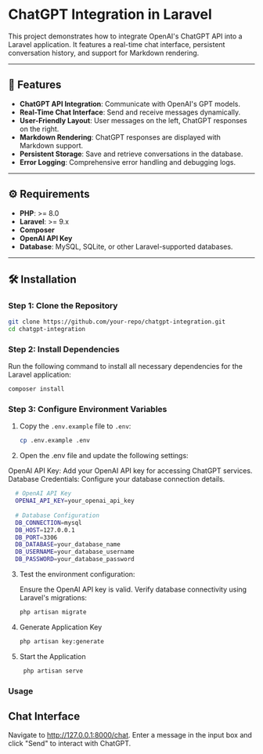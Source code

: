 # ChatGPT Integration in Laravel

This project demonstrates how to integrate OpenAI's ChatGPT API into a Laravel application. It features a real-time chat interface, persistent conversation history, and support for Markdown rendering.

---

## 🚀 Features

- **ChatGPT API Integration**: Communicate with OpenAI's GPT models.
- **Real-Time Chat Interface**: Send and receive messages dynamically.
- **User-Friendly Layout**: User messages on the left, ChatGPT responses on the right.
- **Markdown Rendering**: ChatGPT responses are displayed with Markdown support.
- **Persistent Storage**: Save and retrieve conversations in the database.
- **Error Logging**: Comprehensive error handling and debugging logs.

---

## ⚙️ Requirements

- **PHP**: >= 8.0
- **Laravel**: >= 9.x
- **Composer**
- **OpenAI API Key**
- **Database**: MySQL, SQLite, or other Laravel-supported databases.

---

## 🛠️ Installation

### Step 1: Clone the Repository
```bash
git clone https://github.com/your-repo/chatgpt-integration.git
cd chatgpt-integration
```
### Step 2: Install Dependencies
Run the following command to install all necessary dependencies for the Laravel application:
```bash
composer install
```
### Step 3: Configure Environment Variables

1. Copy the `.env.example` file to `.env`:
   ```bash
   cp .env.example .env
   ```
2. Open the .env file and update the following settings:

  OpenAI API Key: Add your OpenAI API key for accessing ChatGPT services.
  Database Credentials: Configure your database connection details.
  ```bash
    # OpenAI API Key
    OPENAI_API_KEY=your_openai_api_key
    
    # Database Configuration
    DB_CONNECTION=mysql
    DB_HOST=127.0.0.1
    DB_PORT=3306
    DB_DATABASE=your_database_name
    DB_USERNAME=your_database_username
    DB_PASSWORD=your_database_password
```
3. Test the environment configuration:

    Ensure the OpenAI API key is valid.
    Verify database connectivity using Laravel's migrations:
    ```bash
    php artisan migrate
    ```
4. Generate Application Key
    ```bash
    php artisan key:generate
    ```
5. Start the Application
   ```bash
    php artisan serve
   ```

### Usage

## Chat Interface
Navigate to http://127.0.0.1:8000/chat.
Enter a message in the input box and click "Send" to interact with ChatGPT.
    
   
